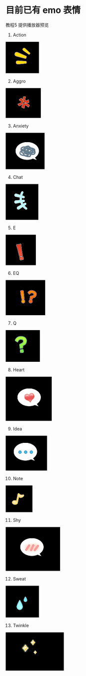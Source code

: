 # 目前已有 emo 表情

教程5 提供播放器预览

1. Action 

![Action](./Image/Action.png)

2. Aggro

![Aggro](./Image/Aggro.png)

3. Anxiety

![Anxiety](./Image/Anxiety.png)

4. Chat

![Chat](./Image/Chat.png)

5. E

![E](./Image/E.png)

6. EQ

![EQ](./Image/EQ.png)

7. Q

![Q](./Image/Q.png)

8. Heart

![Heart](./Image/Heart.png)

9. Idea

![Idea](./Image/Idea.png)

10. Note

![Note](./Image/Note.png)

11. Shy

![Shy](./Image/Shy.png)

12. Sweat

![Sweat](./Image/Sweat.png)

13. Twinkle

![Twinkle](./Image/Twinkle.png)
